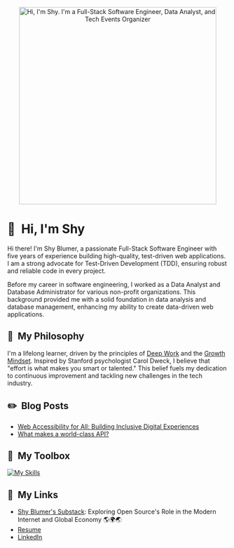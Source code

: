 <p align="center">
  <img src="https://github.com/shyblumer/shyblumer/blob/main/assets/shyblumer_github.gif" alt="Hi, I'm Shy. I'm a Full-Stack Software Engineer, Data Analyst, and Tech Events Organizer" width="450"/>
</p>

# 👋 &nbsp;Hi, I'm Shy

Hi there! I'm Shy Blumer, a passionate Full-Stack Software Engineer with five years of experience building high-quality, test-driven web applications. I am a strong advocate for Test-Driven Development (TDD), ensuring robust and reliable code in every project.

Before my career in software engineering, I worked as a Data Analyst and Database Administrator for various non-profit organizations. This background provided me with a solid foundation in data analysis and database management, enhancing my ability to create data-driven web applications.

## 🤔 &nbsp;My Philosophy
I'm a lifelong learner, driven by the principles of [Deep Work](https://todoist.com/inspiration/deep-work) and the [Growth Mindset](https://www.renaissance.com/edword/growth-mindset/). Inspired by Stanford psychologist Carol Dweck, I believe that "effort is what makes you smart or talented." This belief fuels my dedication to continuous improvement and tackling new challenges in the tech industry.

## ✏️ &nbsp;Blog Posts
- [Web Accessibility for All: Building Inclusive Digital Experiences](https://nextlinklabs.com/resources/insights/inclusive-web-design)
- [What makes a world-class API?](https://shyblumer.substack.com/p/what-makes-a-world-class-api)

## 🧰 &nbsp;My Toolbox
[![My Skills](https://skillicons.dev/icons?i=react,vue,angular,js,nodejs,express,jquery,jest,ruby,rails,html,css,mysql,mongodb,github,gitlab,docker,py,anaconda&perline=10)](https://imshy.net)

## 🔗 &nbsp;My Links
- [Shy Blumer's Substack](https://substack.com/@imshy): Exploring Open Source's Role in the Modern Internet and Global Economy 🌎🌍🌏
- [Resume](https://www.imshy.net/resume)
- [LinkedIn](https://www.linkedin.com/in/shyblumer/)
